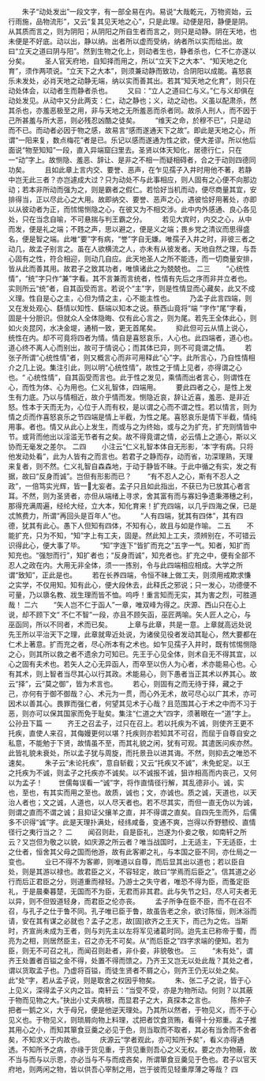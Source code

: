 <!-- { "loadSidebar": true } -->
　　朱子“动处发出”一段文字，有一部全易在内。易说“大哉乾元，万物资始，云行雨施，品物流形”，又云“复其见天地之心”，只是此理。动便是阳，静便是阴。从其质而言之，则为阴阳；从阴阳之所自生者而言之，则只是动静。阴在天地，也未便是不好底。动以出，静以纳。出者所以虚而受纳，纳者所以实而给出。故曰“立天之道曰阴与阳”。然到生物之化上，则动者生也，静者杀也，仁不仁亦遂以分矣。 
　　圣人官天府地，自知择而用之，所以“立天下之大本”、“知天地之化育”，须作两项说。“立天下之大本”，则须兼动静而致功，合阴阳以成能。喜怒哀乐未发处，必肖天地之动静无端，纳以实而善其出。若其“知天地之化育”，则只在动处体会，以动者生而静者杀也。 
　　又曰：“立人之道曰仁与义。”仁与义却俱在动处发见。从动中又分此两支：仁，动之静也；义，动之动也。义虽以配肃杀，然其杀也，亦羞恶极至之用，非与天地之无所羞恶而杀者同。故杀人刑人，而不因于己所甚羞与所大恶，则必残忍凶酷之徒矣。 
　　“维天之命，於穆不已”，只是动而不已。而动者必因于物之感，故易言“感而遂通天下之故”。即此是天地之心，所谓“一阳来复，数点梅花”者是已。乐记以感而遂通为性之欲，便大差谬。所以他后面说“物至知知”一段，直入异端窟臼里去。圣贤以体天知化，居德行仁，只在一“动”字上。故恻隐、羞恶、辞让、是非之不相一而疑相碍者，合之于动则四德同功矣。 
　　且如此章上言内交、要誉、恶声，在乍见孺子入井时用他不著，若静中岂无此三者？亦岂遽成大过？只为动处不与此事相应，则人固有之心便不向那边动；若本非所动而强为之，则是霸者之假仁。若恰好当机而动，便尽商量其宜，安排得当，正以尽此心之大用。故即纳交、要誉、恶声之心，遇彼恰好用著处，亦即以从彼动者为正，而怵惕恻隐之心，在彼又为不相交涉。此中内外感通、良心各见处，只在当念自喻，不可悬揣与判王霸之分。 
　　若见大宾时，内交之心，从中而发，便是礼之端；不韪之声，思以避之，便是义之端；畏乡党之清议而思得盛名，便是智之端。此唯“要”字有病，“誉”字自无嫌。唯孺子入井之时，非彼三者之动几，故孟子别言之。虽在人欲横流之人，亦未有从彼发者。天地自然之理，与吾心固有之性，符合相迎，则动几自应。此天地圣人之所不能违，而一切商量安排，皆从此而善其用。故君子之致其功者，唯慎诸此之为兢兢也。 
二三
　　“心统性情”，“统”字只作“兼”字看。其不言兼而言统者，性情有先后之序而非并立者也。实则所云“统”者，自其函受而言。若说个“主”字，则是性情显而心藏矣，此又不成义理。性自是心之主，心但为情之主，心不能主性也。 
　　乃孟子此言四端，则又在发处观心、繇情以知性、繇端以知本之说。蔡西山竟将“端 ”字作“尾”字看，固是十分胆识。但就众人全体隐晦、仅有此心言之，则为尾。若先王全体此心，则如火炎昆冈，水决金堤，通梢一致，更无首尾矣。 
　　抑此但可云从情上说心，统性在内。却不可竟将四者为情。情自是喜怒哀乐，人心也。此四端者，道心也。道心终不离人心而别出，故可于情说心；而其体已异，则不可竟谓之情。 
　　若张子所谓“心统性情”者，则又概言心而非可用释此“心”字。此所言心，乃自性情相介之几上说。集注引此，则以明“心统性情”，故性之于情上见者，亦得谓之心也。“ 心统性情”，自其函受而言也。此于性之发见，乘情而出者言心，则谓性在心，而性为体、心为用也。仁义礼智体，四端用。 
　　要此四者之心，是性上发生有力底。乃以与情相近，故介乎情而发。恻隐近哀，辞让近喜，羞恶、是非近怒。性本于天而无为，心位于人而有权，是以谓之心而不谓之性。若以情言，则为情之贞而作喜怒哀乐之节四端是情上半截，为性之尾。喜怒哀乐是情下半截，情纯用事。者也。情又从此心上发生，而或与之为终始，或与之为扩充，扩充则情皆中节。或背而他出以淫滥无节者有之矣。故不得竟谓之情，必云情上之道心，斯以义协而无毫发之差尔。 
二四
　　小注云“仁义礼智本体自无形影，‘本’字有病。只将他发动处看”，此为人皆有之而言也。若君子之静而存，动而省，功深理熟，天理来复者，则不然。仁义礼智自森森地，于动于静皆不昧。于此中循之有实，发之有据，故曰“反身而诚”。岂但有形影而已？ 
　　“有不忍人之心，斯有不忍人之政”，一倍笃实光辉，皆一尢妄者。孟子只且如此指出，不获已为已放其心者言耳。不然，则为圣贤者，亦但从端绪上寻求，舍其富有而与寡妇争遗秉滞穗之利，那得充满周遍，经纶大经，立大本，知化育来！扩充四端，以几乎四海之保，已是忒煞费力，所谓“再回头是百年人”也。 
　　“人有四端，犹其有四体”，其有四德，犹其有此心。愚下人但知有四体，不知有心，故且与如是作喻。 
二五
　　不能扩充，只为不知，“知”字上有工夫，固是。然此知上工夫，须辨别在，不可错云识得此心，便大事了毕。 
　　“知”字连下“皆扩而充之”五字一气。知者，知扩而知充也。“强恕而行”，知扩者也；“反身而诚”，知充者也。扩充之中，便有全部不忍人之政在内。大用无非全体，须一一拣别，令与此四端相应相成。大学之所谓“致知”，正此是也。 
　　若在长养四端，令恒不昧上做工夫，则须用戒欺求慊之实学，不仅用知。知有此心，便大段休去，此释氏之邪说；只一发心，功德便不可量，乃以隳名教、戕生理而皆不恤。呜呼！重言知而无实，其为害之烈，可胜道哉！ 
二六
　　“矢人岂不仁于函人”一章，唯双峰为得之。庆源、西山只在心上说，却不顾下文“ 不仁不智”一段，亦且不顾矢函，巫匠两喻。矢人匠人之心，与巫函同，所以不同者，术而已矣。 
　　上章与此章，共是一意。上章就高远处说先王所以平治天下之理，此章就卑近处说，为诸侯见役者发动其耻心，然大要都在仁术上著意。扩而充之者，尽心所本有之术也。如乍见孺子入井时，既有怵惕恻隐之心，则其所以救之者不遗余力可知已。先王于心见全体，则术自无不得其宜，以心之固有夫术也。若矢人之心无异函人，而卒至以伤人为心者，术亦能易心也。心有其术，则上智者当尽其心以行其政。术能易心，则下愚者当正其术以养其心。故云“择”，云“莫之御”，皆为术言也。 
　　若心，则固有之而无待于择，藏之于己，亦何有于御不御哉？心、术元为一贯，而心外无术，故可尽心以广其术，亦可因术以善其心。畏罪而强仁者，何望其见术于心哉？且范围其心于术之中而不习于恶，则亦可以保其国家而免于耻矣。集注“仁道之大”四字，须著眼在一“道”字上。 
公孙丑下篇
一
　　齐王之召孟子，过只在召上。若以托疾为不诚，则使齐王更不托疾，直使人来召，其侮嫚更何以堪？托疾则亦若知其不可召，而屈于自尊自安之私意，不能勉于下贤，故情虽不至，而其礼貌之闲，犹有可观。其遣医问疾亦然。此皆礼貌未衰处，所以孟子犹与周旋，而托景丑以进其诲。不然，则抑去之唯恐不速矣。 
　　朱子云“未论托疾”，意自斩截；又云“托疾又不诚”，未免蛇足。以王之托疾为不诚，则孟子之托疾亦不诚矣。以不诚报不诚，狙诈相高而内丧己，又何以为孟子！ 
　　世儒每误看一“诚”字，将作直情径行解，其乱德非小。诚，实也，至也，有其实而用之至也。故质，诚也；文，亦诚也。质之诚，天道也，以天治人者也；文之诚，人道也，以人尽天者也。若不尽其实，而但一直无伪以为诚，则谓之直而不谓之诚；且抑证父攘羊之直，并不得谓之直矣。自四先生而外，后儒多不识得“诚”字。此是天理扑满处，经纬咸备，变通不爽，岂得以乔野戆绞、直情径行之夷行当之？ 
二
　　闻召则赴，自是臣礼，岂遂为仆妾之敬，如南轩之所云？又岂但为敬之以貌，如庆源之所云者？唯当战国时，上无适主，下无适臣，士之仕者，恒舍其父母之国而他游，故有此客卿之礼，与本国之臣不同，亦仕局之一变也。 
　　业已不得不为客卿，则唯道以自尊，而后显其出以道也；若以臣自处，则是其游以禄也。故君臣之义，不容轻定，故曰“学焉而后臣之”。信其道之必行而后正君臣之分，则道重而禄轻。乃游士之失守者，唯恐不得为臣，而蚤定臣礼，于是晨秦暮楚，无国而不为臣，无君而非其君。此与失节之妇，尽人可夫者无以异，则不但毁道轻身，而君臣之伦亦丧。 
　　孟子所争在臣不臣，而不在召不召，与孔子之仕于鲁不同。孔子唯已臣于鲁，故虽告老之余，欲讨陈恒，则沐浴而请，安在其有谋之必就也？孟子之志，故[固]欲齐之王天下，而己为之佐。当斯时，齐宣尚未成为王者，则与刘先主以左将军见诸葛时同。迨先主已称帝于蜀，而亮为之相，则居然臣主，召之亦无不可矣。从“而后臣之”四字求端的便知。若为臣，则无不可召之礼，而闻召则赴者，非仆妾，非貌敬也。 
三
　　“未有处”，谓齐王处置者百镒之金不得，处置不得而馈之。乃齐王又岂无以处此哉？其处之者，谓以货取孟子也。乃虚将百镒，而徒生贤者不屑之心，则齐王仍无以处之矣。此“处”字，若从孟子说，则是取舍之权因乎物矣。 
　　朱、张二子之说，皆于心上见义，深得孟子义内之旨。南轩云：“当受不受，亦是为物所动。何则？以其蔽于物而见物之大。”抉出小丈夫病根，而显君子之大，真探本之言也。 
　　陈仲子把者一鹅之义，大于母兄，便是他逆天理处。乃其所以然者，于物见义，而不于心见义也。于物见义，则琐屑向物上料理，忒把者饮食货贿，看得十分郑重。孟子推其用心之小，而知其箪食豆羹之必见于色，则当取而不取者，其必有当舍而不舍者矣，不知求义于内故也。 
　　庆源云“学者观此，亦可知所予矣”，看义亦得通透。不知所予之病，亦缘于货见重，于货见重则吾心之义无权。要之亦为物蔽，故不当与而与以示恩，亦必当与不与而成吝矣，所谓箪食豆羹见于色也。君子以官天府地，则两闲之物，皆以供吾心宰制之用，岂于彼而见轻重厚薄之等哉？ 
四
